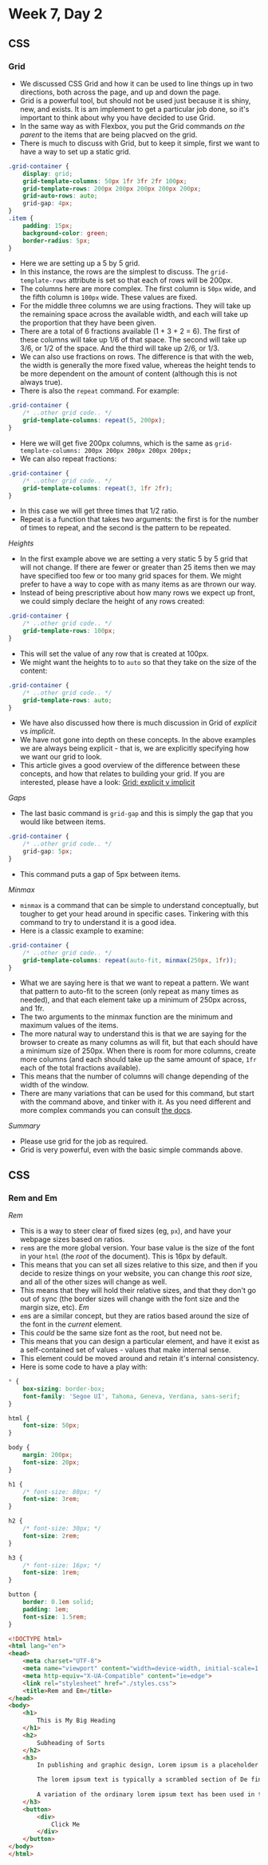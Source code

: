 # Week 7, Day 2

## CSS
### Grid
- We discussed CSS Grid and how it can be used to line things up in two directions, both across the page, and up and down the page.
- Grid is a powerful tool, but should not be used just because it is shiny, new, and exists. It is am implement to get a particular job done, so it's important to think about why you have decided to use Grid.
- In the same way as with Flexbox, you put the Grid commands *on the parent* to the items that are being placved on the grid.
- There is much to discuss with Grid, but to keep it simple, first we want to have a way to set up a static grid. 
```css
.grid-container {
    display: grid;
    grid-template-columns: 50px 1fr 3fr 2fr 100px;
    grid-template-rows: 200px 200px 200px 200px 200px;
    grid-auto-rows: auto;
    grid-gap: 4px;
}
.item {
    padding: 15px;
    background-color: green;
    border-radius: 5px;
}
```
- Here we are setting up a 5 by 5 grid.
- In this instance, the rows are the simplest to discuss. The `grid-template-rows` attribute is set so that each of rows will be 200px. 
- The columns here are more complex. The first column is `50px` wide, and the fifth column is `100px` wide. These values are fixed. 
- For the middle three columns we are using fractions. They will take up the remaining space across the available width, and each will take up the proportion that they have been given. 
- There are a total of 6 fractions available (1 + 3 + 2 = 6). The first of these columns will take up 1/6 of that space. The second will take up 3/6, or 1/2 of the space. And the third will take up 2/6, or 1/3. 
- We can also use fractions on rows. The difference is that with the web, the width is generally the more fixed value, whereas the height tends to be more dependent on the amount of content (although this is not always true).
- There is also the `repeat` command. For example:
```css
.grid-container {
    /* ..other grid code.. */
    grid-template-columns: repeat(5, 200px);
}
```
- Here we will get five 200px columns, which is the same as `grid-template-columns: 200px 200px 200px 200px 200px;`
- We can also repeat fractions:
```css
.grid-container {
    /* ..other grid code.. */
    grid-template-columns: repeat(3, 1fr 2fr);
}
```
- In this case we will get three times that 1/2 ratio. 
- Repeat is a function that takes two arguments: the first is for the number of times to repeat, and the second is the pattern to be repeated.

*Heights*
- In the first example above we are setting a very static 5 by 5 grid that will not change. If there are fewer or greater than 25 items then we may have specified too few or too many grid spaces for them. We might prefer to have a way to cope with as many items as are thrown our way.
- Instead of being prescriptive about how many rows we expect up front, we could simply declare the height of any rows created:
```css
.grid-container {
    /* ..other grid code.. */
    grid-template-rows: 100px;
}
```
- This will set the value of any row that is created at 100px.
- We might want the heights to to `auto` so that they take on the size of the content:
```css
.grid-container {
    /* ..other grid code.. */
    grid-template-rows: auto;
}
```
- We have also discussed how there is much discussion in Grid of _*explicit*_ vs _*implicit*_. 
- We have not gone into depth on these concepts. In the above examples we are always being explicit - that is, we are explicitly specifying how we want our grid to look. 
- This article gives a good overview of the difference between these concepts, and how that relates to building your grid. If you are interested, please have a look: [Grid: explicit v implicit](https://bitsofco.de/understanding-the-difference-between-grid-template-and-grid-auto/)

*Gaps*
- The last basic command is `grid-gap` and this is simply the gap that you would like between items.
```css
.grid-container {
    /* ..other grid code.. */
    grid-gap: 5px;
}
```
- This command puts a gap of 5px between items.

*Minmax*
- `minmax` is a command that can be simple to understand conceptually, but tougher to get your head around in specific cases. Tinkering with this command to try to understand it is a good idea.
- Here is a classic example to examine:
```css
.grid-container {
    /* ..other grid code.. */
    grid-template-columns: repeat(auto-fit, minmax(250px, 1fr));
}
```
- What we are saying here is that we want to repeat a pattern. We want that pattern to auto-fit to the screen (only repeat as many times as needed), and that each element take up a minimum of 250px across, and 1fr. 
- The two arguments to the minmax function are the minimum and maximum values of the items.
- The more natural way to understand this is that we are saying for the browser to create as many columns as will fit, but that each should have a minimum size of 250px. When there is room for more columns, create more columns (and each should take up the same amount of space, `1fr` each of the total fractions available).
- This means that the number of columns will change depending of the width of the window.
- There are many variations that can be used for this command, but start with the command above, and tinker with it. As you need different and more complex commands you can consult [the docs](https://developer.mozilla.org/en-US/docs/Web/CSS/minmax).

*Summary*
- Please use grid for the job as required.
- Grid is very powerful, even with the basic simple commands above.

## CSS
### Rem and Em
*Rem*
- This is a way to steer clear of fixed sizes (eg, `px`), and have your webpage sizes based on ratios.
- `rem`s are the more global version. Your base value is the size of the font in your `html` (the *_root_* of the document). This is 16px by default. 
- This means that you can set all sizes relative to this size, and then if you decide to resize things on your website, you can change this *_root_* size, and all of the other sizes will change as well. 
- This means that they will hold their relative sizes, and that they don't go out of sync (the border sizes will change with the font size and the margin size, etc).
*Em* 
- `em`s are a similar concept, but they are ratios based around the size of the font in the _*current*_ element. 
- This _could_ be the same size font as the root, but need not be.
- This means that you can design a particular element, and have it exist as a self-contained set of values - values that make internal sense. 
- This element could be moved around and retain it's internal consistency.
- Here is some code to have a play with:
```css
* {
    box-sizing: border-box;
    font-family: 'Segoe UI', Tahoma, Geneva, Verdana, sans-serif;
}

html {
    font-size: 50px;
}

body {
    margin: 200px; 
    font-size: 20px;
}

h1 {
    /* font-size: 80px; */
    font-size: 3rem;
}

h2 {
    /* font-size: 30px; */
    font-size: 2rem;
}

h3 {
    /* font-size: 16px; */
    font-size: 1rem;
}

button {
    border: 0.1em solid;
    padding: 1em;
    font-size: 1.5rem;
}
```
```html
<!DOCTYPE html>
<html lang="en">
<head>
    <meta charset="UTF-8">
    <meta name="viewport" content="width=device-width, initial-scale=1.0">
    <meta http-equiv="X-UA-Compatible" content="ie=edge">
    <link rel="stylesheet" href="./styles.css">
    <title>Rem and Em</title>
</head>
<body>
    <h1> 
        This is My Big Heading 
    </h1>
    <h2>
        Subheading of Sorts
    </h2>
    <h3>
        In publishing and graphic design, Lorem ipsum is a placeholder text commonly used to demonstrate the visual form of a document without relying on meaningful content (also called greeking). Replacing the actual content with placeholder text allows designers to design the form of the content before the content itself has been produced.

        The lorem ipsum text is typically a scrambled section of De finibus bonorum et malorum, a 1st-century BC Latin text by Cicero, with words altered, added, and removed to make it nonsensical, improper Latin.
        
        A variation of the ordinary lorem ipsum text has been used in typesetting since the 1960s or earlier, when it was popularized by advertisements for Letraset transfer sheets. It was introduced to the information age in the mid-1980s by Aldus Corporation, which employed it in graphics and word-processing templates for its desktop publishing program PageMaker. Many popular word processors use this format as a placeholder. Some examples are Pages or Microsoft Word.
    </h3>
    <button>
        <div> 
            Click Me
        </div>
    </button>
</body>
</html>
```
